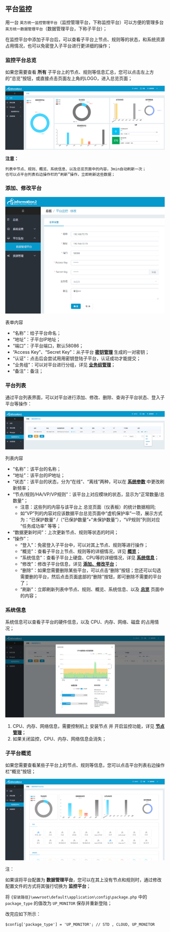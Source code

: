 ## 平台监控

用一台 `英方统一监控管理平台`（监控管理平台，下称监控平台）可以方便的管理多台`英方统一数据管理平台`（数据管理平台，下称子平台）；

在监控平台中添加子平台后，可以查看子平台上节点、规则等的状态，和系统资源占用情况，也可以免密登入子平台进行更详细的操作；

### 监控平台总览

如果您需要查看 **所有** 子平台上的节点、规则等信息汇总，您可以点击左上方的“总览”按钮，或直接点击页面左上角的LOGO，进入总览页面；

![](../assets/V7.2.20190410104839.png)

**注意：**
```
列表中节点、规则、概览、系统信息、以及总览页面中的内容，3min自动刷新一次；
也可以点平台列表右边操作栏的“刷新”操作，立即刷新这些数据；
```

### 添加、修改平台

![](../assets/V7.2.20190410104133.png)

表单内容

* “名称”：给子平台命名；
* “地址”：子平台IP地址；
* “端口”：子平台端口，默认58086；
* “Access Key”、“Secret Key”：从子平台 **[密钥管理](/system_management/accesskey_management.md)** 生成的一对密钥；
* “认证”：点击后会尝试用用密钥登陆子平台，认证成功才能提交；
* “业务组”：可以对平台进行分组，详见 **[业务组管理](/resource_management/groupmanagement.md)**；
* “备注”：备注；

### 平台列表

通过平台列表界面，可以对平台进行添加、修改、删除、查询子平台状态、登入子平台等操作：

![](../assets/V7.2.20190410104006.png)

列表内容

* “名称”：该平台的名称；
* “地址”：该平台的IP地址；
* “状态”：该平台的状态，分为“在线”、“离线”两种，可以在 **[系统参数](/system_management/sys_settings.md)** 中更改刷新频率；
* “节点/规则/HA/VP/VP规则”：该平台上对应模块的状态，显示为“正常数量/总数量”；
  * 注意：这些列的内容与该平台上 总览页面（仪表板）的统计数据相同;
  * 如“VP”列的内容对应该数据平台总览页面中“虚机保护率”一项，展示方式为：“已保护数量” /（“已保护数量”+“未保护数量”），“VP规则”列则对应 “任务成功率” 等等；
* “数据更新时间”：上次更新节点、规则等状态的时间；
* “操作”：
  * “登入”：免密登入子平台中，可以对其上节点、规则等进行操作；
  * “概览”：查看子平台上节点、规则等的详细情况，详见 **[概览](#子平台概览)**；
  * “系统信息”：查看子平台上硬盘、CPU等的详细情况，详见 **[系统信息](#系统信息)**；
  * “修改”：修改子平台信息，详见 **[添加、修改平台](#添加、修改平台)**；
  * “删除”：如果您需要删除某些平台，可以点击“删除”按钮；您还可以勾选需要删的平台，然后点击页面底部的“删除”按钮，即可删除不需要的平台了；
  * “刷新”：立即刷新列表中节点、规则、概览、系统信息、以及 **[总览](#监控平台总览)** 页面中的内容；

### 系统信息

系统信息可以查看子平台的硬件信息，以及 CPU、内存、网络、磁盘 的占用情况；

![](../assets/V7.2.20190410104256.png)

1. CPU、内存、网络信息，需要控制机上 安装节点 并 开启监控功能，详见 **[节点管理](/resource_management/node_mangement.md)**；
2. 如果关闭监控，CPU、内存、网络信息会消失；

### 子平台概览

如果您需要查看某些子平台上的节点、规则等信息，您可以点击平台列表右边操作栏“概览”按钮；

![](../assets/V7.2.20190410104159.png)

注：

如果误将平台配置为 **数据管理平台**，您可以在其上没有节点和规则时，通过修改配置文件的方式将其强行切换为 **监控平台**；

将 `{安装路径}\wwwroot\default\application\config\package.php` 中的 `package_type` 的值改为 `UP_MONITOR` 保存并重新登陆；

改完应如下所示：

`$config['package_type'] = 'UP_MONITOR'; // STD , CLOUD, UP_MONITOR`
